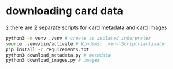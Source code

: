 # downloading card data

2 there are 2 separate scripts for card metadata and card images

```bash
python3 -m venv .venv # create an isolated interpreter
source .venv/bin/activate # Windows: .venv\Scripts\activate
pip install -r requirements.txt
python3 download_metadata.py # metadata
python3 download_images.py # images
```
